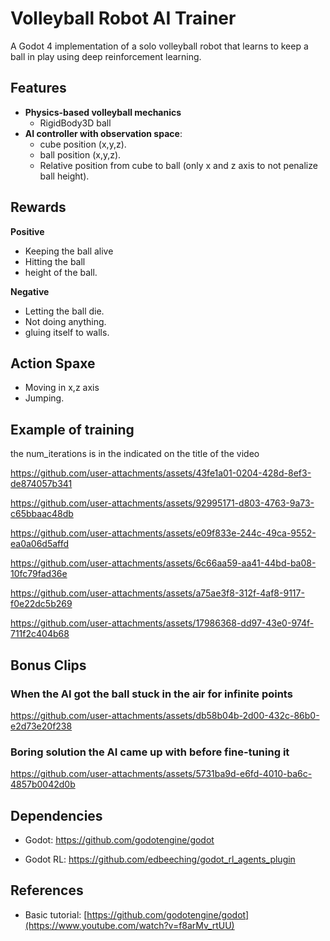 # Volleyball Robot AI Trainer

A Godot 4 implementation of a solo volleyball robot that learns to keep a ball in play using deep reinforcement learning.


## Features

- **Physics-based volleyball mechanics**
  - RigidBody3D ball
- **AI controller with observation space**:
  - cube position (x,y,z).
  - ball position (x,y,z).
  - Relative position from cube to ball (only x and z axis to not penalize ball height).
  
      
## Rewards
**Positive**
- Keeping the ball alive
- Hitting the ball
- height of the ball.


**Negative**
- Letting the ball die.
- Not doing anything.
- gluing itself to walls.

## Action Spaxe
- Moving in x,z axis
- Jumping.

## Example of training

the num_iterations is in the indicated on the title of the video



https://github.com/user-attachments/assets/43fe1a01-0204-428d-8ef3-de874057b341

https://github.com/user-attachments/assets/92995171-d803-4763-9a73-c65bbaac48db

https://github.com/user-attachments/assets/e09f833e-244c-49ca-9552-ea0a06d5affd

https://github.com/user-attachments/assets/6c66aa59-aa41-44bd-ba08-10fc79fad36e

https://github.com/user-attachments/assets/a75ae3f8-312f-4af8-9117-f0e22dc5b269

https://github.com/user-attachments/assets/17986368-dd97-43e0-974f-711f2c404b68





## Bonus Clips

### When the AI got the ball stuck in the air for infinite points

https://github.com/user-attachments/assets/db58b04b-2d00-432c-86b0-e2d73e20f238

### Boring solution the AI came up with before fine-tuning it

https://github.com/user-attachments/assets/5731ba9d-e6fd-4010-ba6c-4857b0042d0b

## Dependencies

- Godot: https://github.com/godotengine/godot

- Godot RL: https://github.com/edbeeching/godot_rl_agents_plugin

## References

- Basic tutorial: [https://github.com/godotengine/godot](https://www.youtube.com/watch?v=f8arMv_rtUU)



